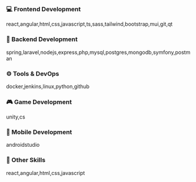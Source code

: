 ### 💻 Frontend Development
react,angular,html,css,javascript,ts,sass,tailwind,bootstrap,mui,git,qt

### 🔧 Backend Development
spring,laravel,nodejs,express,php,mysql,postgres,mongodb,symfony,postman

### ⚙️ Tools & DevOps
docker,jenkins,linux,python,github

### 🎮 Game Development
unity,cs

### 📱 Mobile Development
androidstudio

### 🧠 Other Skills
react,angular,html,css,javascript

